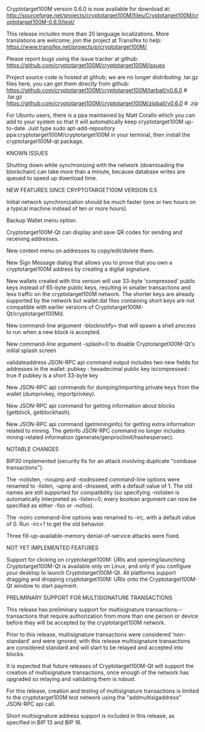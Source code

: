 Cryptotarget100M version 0.6.0 is now available for download at:
http://sourceforge.net/projects/cryptotarget100M/files/Cryptotarget100M/cryptotarget100M-0.6.0/test/

This release includes more than 20 language localizations.
More translations are welcome; join the
project at Transifex to help:
https://www.transifex.net/projects/p/cryptotarget100M/

Please report bugs using the issue tracker at github:
https://github.com/cryptotarget100M/cryptotarget100M/issues

Project source code is hosted at github; we are no longer
distributing .tar.gz files here, you can get them
directly from github:
https://github.com/cryptotarget100M/cryptotarget100M/tarball/v0.6.0  # .tar.gz
https://github.com/cryptotarget100M/cryptotarget100M/zipball/v0.6.0  # .zip

For Ubuntu users, there is a ppa maintained by Matt Corallo which
you can add to your system so that it will automatically keep
cryptotarget100M up-to-date.  Just type
sudo apt-add-repository ppa:cryptotarget100M/cryptotarget100M
in your terminal, then install the cryptotarget100M-qt package.


KNOWN ISSUES

Shutting down while synchronizing with the network
(downloading the blockchain) can take more than a minute,
because database writes are queued to speed up download
time.


NEW FEATURES SINCE CRYPTOTARGET100M VERSION 0.5

Initial network synchronization should be much faster
(one or two hours on a typical machine instead of ten or more
hours).

Backup Wallet menu option.

Cryptotarget100M-Qt can display and save QR codes for sending
and receiving addresses.

New context menu on addresses to copy/edit/delete them.

New Sign Message dialog that allows you to prove that you
own a cryptotarget100M address by creating a digital
signature.

New wallets created with this version will
use 33-byte 'compressed' public keys instead of
65-byte public keys, resulting in smaller
transactions and less traffic on the cryptotarget100M
network. The shorter keys are already supported
by the network but wallet.dat files containing
short keys are not compatible with earlier
versions of Cryptotarget100M-Qt/cryptotarget100Md.

New command-line argument -blocknotify=<command>
that will spawn a shell process to run <command> 
when a new block is accepted.

New command-line argument -splash=0 to disable
Cryptotarget100M-Qt's initial splash screen

validateaddress JSON-RPC api command output includes
two new fields for addresses in the wallet:
pubkey : hexadecimal public key
iscompressed : true if pubkey is a short 33-byte key

New JSON-RPC api commands for dumping/importing
private keys from the wallet (dumprivkey, importprivkey).

New JSON-RPC api command for getting information about
blocks (getblock, getblockhash).

New JSON-RPC api command (getmininginfo) for getting
extra information related to mining. The getinfo
JSON-RPC command no longer includes mining-related
information (generate/genproclimit/hashespersec).



NOTABLE CHANGES

BIP30 implemented (security fix for an attack involving
duplicate "coinbase transactions").

The -nolisten, -noupnp and -nodnsseed command-line
options were renamed to -listen, -upnp and -dnsseed,
with a default value of 1. The old names are still
supported for compatibility (so specifying -nolisten
is automatically interpreted as -listen=0; every
boolean argument can now be specified as either
-foo or -nofoo).

The -noirc command-line options was renamed to
-irc, with a default value of 0. Run -irc=1 to
get the old behavior.

Three fill-up-available-memory denial-of-service
attacks were fixed.


NOT YET IMPLEMENTED FEATURES

Support for clicking on cryptotarget100M: URIs and
opening/launching Cryptotarget100M-Qt is available only on Linux,
and only if you configure your desktop to launch
Cryptotarget100M-Qt. All platforms support dragging and dropping
cryptotarget100M: URIs onto the Cryptotarget100M-Qt window to start
payment.


PRELIMINARY SUPPORT FOR MULTISIGNATURE TRANSACTIONS

This release has preliminary support for multisignature
transactions-- transactions that require authorization
from more than one person or device before they
will be accepted by the cryptotarget100M network.

Prior to this release, multisignature transactions
were considered 'non-standard' and were ignored;
with this release multisignature transactions are
considered standard and will start to be relayed
and accepted into blocks.

It is expected that future releases of Cryptotarget100M-Qt
will support the creation of multisignature transactions,
once enough of the network has upgraded so relaying
and validating them is robust.

For this release, creation and testing of multisignature
transactions is limited to the cryptotarget100M test network using
the "addmultisigaddress" JSON-RPC api call.

Short multisignature address support is included in this
release, as specified in BIP 13 and BIP 16.
